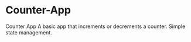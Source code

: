 # Counter-App
Counter App A basic app that increments or decrements a counter. Simple state management.
